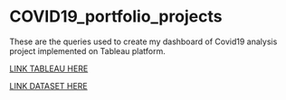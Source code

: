 # COVID19_portfolio_projects

These are the queries used to create my dashboard of Covid19 analysis project implemented on Tableau platform.

[LINK TABLEAU HERE](https://public.tableau.com/app/profile/oreste.cirigliano/viz/Covid19Dahsboard/Dashboard1?publish=yes)

[LINK DATASET HERE](https://ourworldindata.org/covid-deaths)
